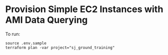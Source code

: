 # Provision Simple EC2 Instances with AMI Data Querying

To run:

```
source .env.sample
terraform plan -var project="sj_ground_training"
```